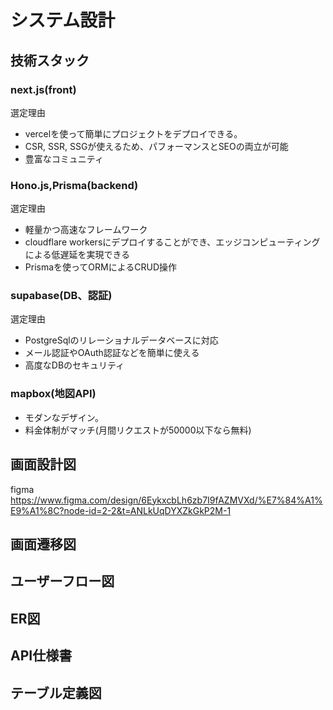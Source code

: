 # システム設計
## 技術スタック
### next.js(front)
選定理由
- vercelを使って簡単にプロジェクトをデプロイできる。
- CSR, SSR, SSGが使えるため、パフォーマンスとSEOの両立が可能
- 豊富なコミュニティ

### Hono.js,Prisma(backend)
選定理由
- 軽量かつ高速なフレームワーク
- cloudflare workersにデプロイすることができ、エッジコンピューティングによる低遅延を実現できる
- Prismaを使ってORMによるCRUD操作

### supabase(DB、認証)
選定理由
- PostgreSqlのリレーショナルデータベースに対応
- メール認証やOAuth認証などを簡単に使える
- 高度なDBのセキュリティ

### mapbox(地図API)
- モダンなデザイン。
- 料金体制がマッチ(月間リクエストが50000以下なら無料)

## 画面設計図
figma 
https://www.figma.com/design/6EykxcbLh6zb7I9fAZMVXd/%E7%84%A1%E9%A1%8C?node-id=2-2&t=ANLkUqDYXZkGkP2M-1

## 画面遷移図


## ユーザーフロー図

## ER図

## API仕様書

## テーブル定義図